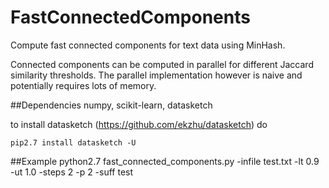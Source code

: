 # FastConnectedComponents
Compute fast connected components for text data using MinHash.

Connected components can be computed in parallel for different Jaccard similarity thresholds. The parallel implementation however is naive and potentially requires lots of memory.  

##Dependencies
numpy, scikit-learn, datasketch

to install datasketch (https://github.com/ekzhu/datasketch) do

    pip2.7 install datasketch -U


##Example
    python2.7 fast_connected_components.py -infile test.txt -lt 0.9 -ut 1.0 -steps 2 -p 2 -suff test
